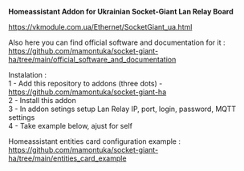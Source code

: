 <b>Homeassistant Addon for Ukrainian Socket-Giant Lan Relay Board</b> </br>

https://vkmodule.com.ua/Ethernet/SocketGiant_ua.html </br>

Also here you can find official software and documentation for it : </br>
https://github.com/mamontuka/socket-giant-ha/tree/main/official_software_and_documentation

Instalation : </br>
1 - Add this repository to addons (three dots) - https://github.com/mamontuka/socket-giant-ha </br>
2 - Install this addon </br>
3 - In addon setings setup Lan Relay IP, port, login, password, MQTT settings </br>
4 - Take example below, ajust for self </br>

Homeassistant entities card configuration example :  https://github.com/mamontuka/socket-giant-ha/tree/main/entities_card_example </br>

